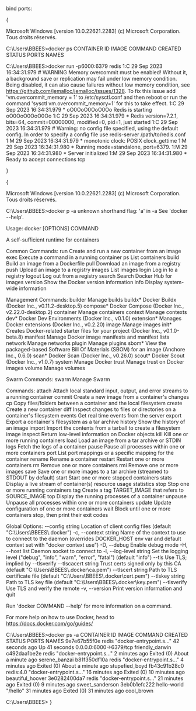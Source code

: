 bind ports: 

{

Microsoft Windows [version 10.0.22621.2283]
(c) Microsoft Corporation. Tous droits réservés.

C:\Users\BBEES>docker ps
CONTAINER ID   IMAGE     COMMAND   CREATED   STATUS    PORTS     NAMES

C:\Users\BBEES>docker run -p6000:6379 redis
1:C 29 Sep 2023 16:34:31.979 # WARNING Memory overcommit must be enabled! Without it, a background save or replication may fail under low memory condition. Being disabled, it can also cause failures without low memory condition, see https://github.com/jemalloc/jemalloc/issues/1328. To fix this issue add 'vm.overcommit_memory = 1' to /etc/sysctl.conf and then reboot or run the command 'sysctl vm.overcommit_memory=1' for this to take effect.
1:C 29 Sep 2023 16:34:31.979 * oO0OoO0OoO0Oo Redis is starting oO0OoO0OoO0Oo
1:C 29 Sep 2023 16:34:31.979 * Redis version=7.2.1, bits=64, commit=00000000, modified=0, pid=1, just started
1:C 29 Sep 2023 16:34:31.979 # Warning: no config file specified, using the default config. In order to specify a config file use redis-server /path/to/redis.conf
1:M 29 Sep 2023 16:34:31.979 * monotonic clock: POSIX clock_gettime
1:M 29 Sep 2023 16:34:31.980 * Running mode=standalone, port=6379.
1:M 29 Sep 2023 16:34:31.980 * Server initialized
1:M 29 Sep 2023 16:34:31.980 * Ready to accept connections tcp

}

{

Microsoft Windows [version 10.0.22621.2283]
(c) Microsoft Corporation. Tous droits réservés.

C:\Users\BBEES>docker p -a
unknown shorthand flag: 'a' in -a
See 'docker --help'.

Usage:  docker [OPTIONS] COMMAND

A self-sufficient runtime for containers

Common Commands:
  run         Create and run a new container from an image
  exec        Execute a command in a running container
  ps          List containers
  build       Build an image from a Dockerfile
  pull        Download an image from a registry
  push        Upload an image to a registry
  images      List images
  login       Log in to a registry
  logout      Log out from a registry
  search      Search Docker Hub for images
  version     Show the Docker version information
  info        Display system-wide information

Management Commands:
  builder     Manage builds
  buildx*     Docker Buildx (Docker Inc., v0.11.2-desktop.5)
  compose*    Docker Compose (Docker Inc., v2.22.0-desktop.2)
  container   Manage containers
  context     Manage contexts
  dev*        Docker Dev Environments (Docker Inc., v0.1.0)
  extension*  Manages Docker extensions (Docker Inc., v0.2.20)
  image       Manage images
  init*       Creates Docker-related starter files for your project (Docker Inc., v0.1.0-beta.8)
  manifest    Manage Docker image manifests and manifest lists
  network     Manage networks
  plugin      Manage plugins
  sbom*       View the packaged-based Software Bill Of Materials (SBOM) for an image (Anchore Inc., 0.6.0)
  scan*       Docker Scan (Docker Inc., v0.26.0)
  scout*      Docker Scout (Docker Inc., v1.0.7)
  system      Manage Docker
  trust       Manage trust on Docker images
  volume      Manage volumes

Swarm Commands:
  swarm       Manage Swarm

Commands:
  attach      Attach local standard input, output, and error streams to a running container
  commit      Create a new image from a container's changes
  cp          Copy files/folders between a container and the local filesystem
  create      Create a new container
  diff        Inspect changes to files or directories on a container's filesystem
  events      Get real time events from the server
  export      Export a container's filesystem as a tar archive
  history     Show the history of an image
  import      Import the contents from a tarball to create a filesystem image
  inspect     Return low-level information on Docker objects
  kill        Kill one or more running containers
  load        Load an image from a tar archive or STDIN
  logs        Fetch the logs of a container
  pause       Pause all processes within one or more containers
  port        List port mappings or a specific mapping for the container
  rename      Rename a container
  restart     Restart one or more containers
  rm          Remove one or more containers
  rmi         Remove one or more images
  save        Save one or more images to a tar archive (streamed to STDOUT by default)
  start       Start one or more stopped containers
  stats       Display a live stream of container(s) resource usage statistics
  stop        Stop one or more running containers
  tag         Create a tag TARGET_IMAGE that refers to SOURCE_IMAGE
  top         Display the running processes of a container
  unpause     Unpause all processes within one or more containers
  update      Update configuration of one or more containers
  wait        Block until one or more containers stop, then print their exit codes

Global Options:
      --config string      Location of client config files (default
                           "C:\\Users\\BBEES\\.docker")
  -c, --context string     Name of the context to use to connect to the
                           daemon (overrides DOCKER_HOST env var and
                           default context set with "docker context use")
  -D, --debug              Enable debug mode
  -H, --host list          Daemon socket to connect to
  -l, --log-level string   Set the logging level ("debug", "info",
                           "warn", "error", "fatal") (default "info")
      --tls                Use TLS; implied by --tlsverify
      --tlscacert string   Trust certs signed only by this CA (default
                           "C:\\Users\\BBEES\\.docker\\ca.pem")
      --tlscert string     Path to TLS certificate file (default
                           "C:\\Users\\BBEES\\.docker\\cert.pem")
      --tlskey string      Path to TLS key file (default
                           "C:\\Users\\BBEES\\.docker\\key.pem")
      --tlsverify          Use TLS and verify the remote
  -v, --version            Print version information and quit

Run 'docker COMMAND --help' for more information on a command.

For more help on how to use Docker, head to https://docs.docker.com/go/guides/


C:\Users\BBEES>docker ps -a
CONTAINER ID   IMAGE         COMMAND                  CREATED          STATUS                          PORTS                    NAMES
9e7e67b55f0e   redis         "docker-entrypoint.s…"   42 seconds ago   Up 41 seconds                   0.0.0.0:6000->6379/tcp   friendly_darwin
c492daa1be2e   redis         "docker-entrypoint.s…"   2 minutes ago    Exited (0) About a minute ago                            serene_banzai
b81f350df10a   redis         "docker-entrypoint.s…"   4 minutes ago    Exited (0) About a minute ago                            stupefied_boyd
fb43c91b28c0   redis:4.0     "docker-entrypoint.s…"   16 minutes ago   Exited (0) 10 minutes ago                                beautiful_hoover
3e0282400da7   redis         "docker-entrypoint.s…"   21 minutes ago   Exited (0) 9 minutes ago                                 sweet_sanderson
3eb0b1efc222   hello-world   "/hello"                 31 minutes ago   Exited (0) 31 minutes ago                                cool_brown

C:\Users\BBEES>
}
